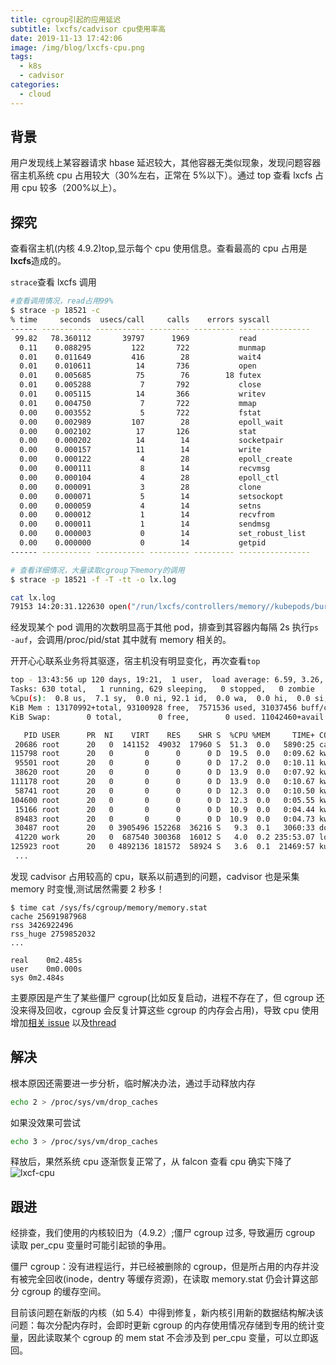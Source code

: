 ```yaml
---
title: cgroup引起的应用延迟
subtitle: lxcfs/cadvisor cpu使用率高
date: 2019-11-13 17:42:06
image: /img/blog/lxcfs-cpu.png
tags:
  - k8s
  - cadvisor
categories:
  - cloud
---
```


## 背景

用户发现线上某容器请求 hbase 延迟较大，其他容器无类似现象，发现问题容器宿主机系统 cpu 占用较大（30%左右，正常在 5%以下）。通过 top 查看 lxcfs 占用 cpu 较多（200%以上）。

## 探究

查看宿主机(内核 4.9.2)top,显示每个 cpu 使用信息。查看最高的 cpu 占用是**lxcfs**造成的。

`strace`查看 lxcfs 调用

```bash
#查看调用情况，read占用99%
$ strace -p 18521 -c
% time     seconds  usecs/call     calls    errors syscall
------ ----------- ----------- --------- --------- ----------------
 99.82   78.360112       39797      1969           read
  0.11    0.088295         122       722           munmap
  0.01    0.011649         416        28           wait4
  0.01    0.010611          14       736           open
  0.01    0.005685          75        76        18 futex
  0.01    0.005288           7       792           close
  0.01    0.005115          14       366           writev
  0.01    0.004750           7       722           mmap
  0.00    0.003552           5       722           fstat
  0.00    0.002989         107        28           epoll_wait
  0.00    0.002102          17       126           stat
  0.00    0.000202          14        14           socketpair
  0.00    0.000157          11        14           write
  0.00    0.000122           4        28           epoll_create
  0.00    0.000111           8        14           recvmsg
  0.00    0.000104           4        28           epoll_ctl
  0.00    0.000091           3        28           clone
  0.00    0.000071           5        14           setsockopt
  0.00    0.000059           4        14           setns
  0.00    0.000012           1        14           recvfrom
  0.00    0.000011           1        14           sendmsg
  0.00    0.000003           0        14           set_robust_list
  0.00    0.000000           0        14           getpid
------ ----------- ----------- --------- --------- ----------------

# 查看详细情况，大量读取cgroup下memory的调用
$ strace -p 18521 -f -T -tt -o lx.log

cat lx.log
79153 14:20:31.122630 open("/run/lxcfs/controllers/memory//kubepods/burstable/pod7077217d-de6f-11e9-9352-246e96d53468/bcac6516ca5b2a60880fcbc752bf6878ddc77905db71269d852d17f5dc90b148/memory.memsw.limit_in_bytes", O_RDONLY) = 5 <0.000017>

```

经发现某个 pod 调用的次数明显高于其他 pod，排查到其容器内每隔 2s 执行`ps -auf`，会调用/proc/pid/stat 其中就有 memory 相关的。

开开心心联系业务将其驱逐，宿主机没有明显变化，再次查看`top`

```bash
top - 13:43:56 up 120 days, 19:21,  1 user,  load average: 6.59, 3.26, 2.34
Tasks: 630 total,   1 running, 629 sleeping,   0 stopped,   0 zombie
%Cpu(s):  0.8 us,  7.1 sy,  0.0 ni, 92.1 id,  0.0 wa,  0.0 hi,  0.0 si,  0.0 st
KiB Mem : 13170992+total, 93100928 free,  7571536 used, 31037456 buff/cache
KiB Swap:        0 total,        0 free,        0 used. 11042460+avail Mem

   PID USER      PR  NI    VIRT    RES    SHR S  %CPU %MEM     TIME+ COMMAND
 20686 root      20   0  141152  49032  17960 S  51.3  0.0   5890:25 cadvisor
115798 root      20   0       0      0      0 D  19.5  0.0   0:09.62 kworker/14:0
 95501 root      20   0       0      0      0 D  17.2  0.0   0:10.11 kworker/0:1
 38620 root      20   0       0      0      0 D  13.9  0.0   0:07.92 kworker/2:1
111178 root      20   0       0      0      0 D  13.9  0.0   0:10.67 kworker/6:0
 58741 root      20   0       0      0      0 D  12.3  0.0   0:10.50 kworker/15:1
104600 root      20   0       0      0      0 D  12.3  0.0   0:05.55 kworker/8:2
 15166 root      20   0       0      0      0 D  10.9  0.0   0:04.44 kworker/16:1
 89483 root      20   0       0      0      0 D  10.9  0.0   0:04.73 kworker/11:0
 30487 root      20   0 3905496 152268  36216 S   9.3  0.1   3060:33 dockerd
 41220 work      20   0  687540 300368  16012 S   4.0  0.2 235:53.07 lottery-service
125923 root      20   0 4892136 181572  58924 S   3.6  0.1  21469:57 kubelet
 ...
```

发现 cadvisor 占用较高的 cpu，联系以前遇到的问题，cadvisor 也是采集 memory 时变慢,测试居然需要 2 秒多！

```
$ time cat /sys/fs/cgroup/memory/memory.stat
cache 25691987968
rss 3426922496
rss_huge 2759852032
...

real	0m2.485s
user	0m0.000s
sys	0m2.484s
```

主要原因是产生了某些僵尸 cgroup(比如反复启动，进程不存在了，但 cgroup 还没来得及回收，cgroup 会反复计算这些 cgroup 的内存会占用)，导致 cpu 使用增加[相关 issue](https://github.com/google/cadvisor/issues/1774#issuecomment-406314361) 以及[thread](https://lkml.org/lkml/2018/7/3/101)

## 解决

根本原因还需要进一步分析，临时解决办法，通过手动释放内存

```bash
echo 2 > /proc/sys/vm/drop_caches
```

如果没效果可尝试

```bash
echo 3 > /proc/sys/vm/drop_caches
```

释放后，果然系统 cpu 逐渐恢复正常了，从 falcon 查看 cpu 确实下降了
![lxcf-cpu](/img/blog/lxcfs-cpu.png)

## 跟进

经排查，我们使用的内核较旧为（4.9.2）;僵尸 cgroup 过多, 导致遍历 cgroup 读取 per_cpu 变量时可能引起锁的争用。

僵尸 cgroup：没有进程运行，并已经被删除的 cgroup，但是所占用的内存并没有被完全回收(inode，dentry 等缓存资源)，在读取 memory.stat 仍会计算这部分 cgroup 的缓存空间。

目前该问题在新版的内核（如 5.4）中得到修复，新内核引用新的数据结构解决该问题：每次分配内存时，会即时更新 cgroup 的内存使用情况存储到专用的统计变量，因此读取某个 cgroup 的 mem stat 不会涉及到 per_cpu 变量，可以立即返回。
